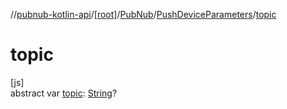 //[pubnub-kotlin-api](../../../../index.md)/[[root]](../../index.md)/[PubNub](../index.md)/[PushDeviceParameters](index.md)/[topic](topic.md)

# topic

[js]\
abstract var [topic](topic.md): [String](https://kotlinlang.org/api/latest/jvm/stdlib/kotlin-stdlib/kotlin/-string/index.html)?
